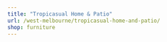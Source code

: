 ```yaml
---
title: "Tropicasual Home & Patio"
url: /west-melbourne/tropicasual-home-and-patio/
shop: furniture
---
```

